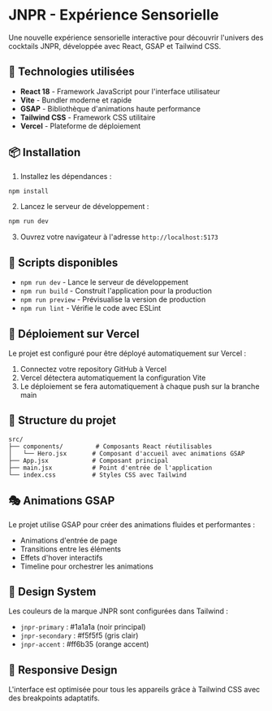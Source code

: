 # JNPR - Expérience Sensorielle

Une nouvelle expérience sensorielle interactive pour découvrir l'univers des cocktails JNPR, développée avec React, GSAP et Tailwind CSS.

## 🚀 Technologies utilisées

- **React 18** - Framework JavaScript pour l'interface utilisateur
- **Vite** - Bundler moderne et rapide
- **GSAP** - Bibliothèque d'animations haute performance
- **Tailwind CSS** - Framework CSS utilitaire
- **Vercel** - Plateforme de déploiement

## 📦 Installation

1. Installez les dépendances :
```bash
npm install
```

2. Lancez le serveur de développement :
```bash
npm run dev
```

3. Ouvrez votre navigateur à l'adresse `http://localhost:5173`

## 🔧 Scripts disponibles

- `npm run dev` - Lance le serveur de développement
- `npm run build` - Construit l'application pour la production
- `npm run preview` - Prévisualise la version de production
- `npm run lint` - Vérifie le code avec ESLint

## 🚀 Déploiement sur Vercel

Le projet est configuré pour être déployé automatiquement sur Vercel :

1. Connectez votre repository GitHub à Vercel
2. Vercel détectera automatiquement la configuration Vite
3. Le déploiement se fera automatiquement à chaque push sur la branche main

## 🎨 Structure du projet

```
src/
├── components/         # Composants React réutilisables
│   └── Hero.jsx       # Composant d'accueil avec animations GSAP
├── App.jsx            # Composant principal
├── main.jsx           # Point d'entrée de l'application
└── index.css          # Styles CSS avec Tailwind
```

## 🎭 Animations GSAP

Le projet utilise GSAP pour créer des animations fluides et performantes :
- Animations d'entrée de page
- Transitions entre les éléments
- Effets d'hover interactifs
- Timeline pour orchestrer les animations

## 🎨 Design System

Les couleurs de la marque JNPR sont configurées dans Tailwind :
- `jnpr-primary` : #1a1a1a (noir principal)
- `jnpr-secondary` : #f5f5f5 (gris clair)
- `jnpr-accent` : #ff6b35 (orange accent)

## 📱 Responsive Design

L'interface est optimisée pour tous les appareils grâce à Tailwind CSS avec des breakpoints adaptatifs.
